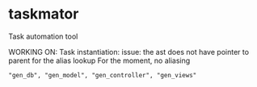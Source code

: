 taskmator
=========

Task automation tool


WORKING ON:
    Task instantiation:
        issue: the ast does not have pointer to parent for the alias lookup
        For the moment, no aliasing

    "gen_db", "gen_model", "gen_controller", "gen_views"